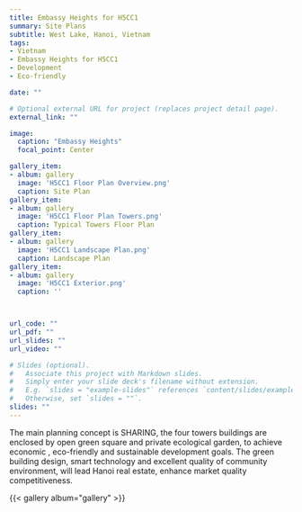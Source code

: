 ```yaml
---
title: Embassy Heights for H5CC1 
summary: Site Plans
subtitle: West Lake, Hanoi, Vietnam
tags:
- Vietnam
- Embassy Heights for H5CC1 
- Development
- Eco-friendly

date: ""

# Optional external URL for project (replaces project detail page).
external_link: ""

image:
  caption: "Embassy Heights"
  focal_point: Center

gallery_item: 
- album: gallery
  image: 'H5CC1 Floor Plan Overview.png'
  caption: Site Plan  
gallery_item: 
- album: gallery
  image: 'H5CC1 Floor Plan Towers.png'
  caption: Typical Towers Floor Plan
gallery_item: 
- album: gallery
  image: 'H5CC1 Landscape Plan.png'
  caption: Landscape Plan
gallery_item: 
- album: gallery
  image: 'H5CC1 Exterior.png'
  caption: ''



url_code: ""
url_pdf: ""
url_slides: ""
url_video: ""

# Slides (optional).
#   Associate this project with Markdown slides.
#   Simply enter your slide deck's filename without extension.
#   E.g. `slides = "example-slides"` references `content/slides/example-slides.md`.
#   Otherwise, set `slides = ""`.
slides: ""
---
```


The main planning concept is SHARING, the four towers buildings are enclosed by open green square and private ecological garden, to achieve economic , eco-friendly and sustainable development goals. The green building design, smart technology  and excellent quality of community environment, will lead Hanoi  real estate, enhance market quality competitiveness.

{{< gallery album="gallery" >}}

